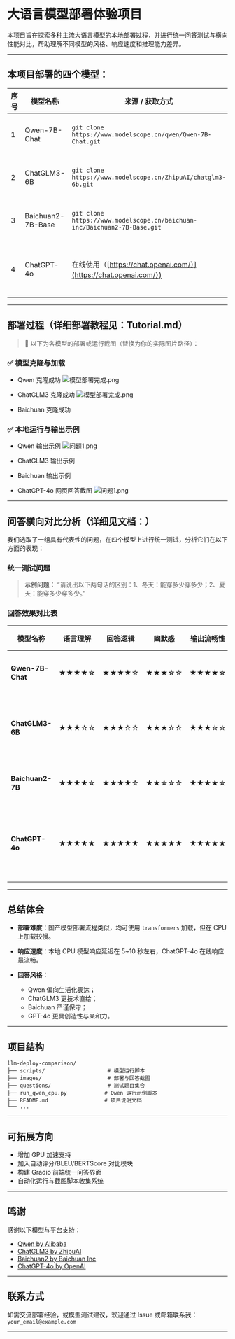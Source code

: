 # 大语言模型部署体验项目

本项目旨在探索多种主流大语言模型的本地部署过程，并进行统一问答测试与横向性能对比，帮助理解不同模型的风格、响应速度和推理能力差异。

---

## 本项目部署的四个模型：

| 序号 | 模型名称              | 来源 / 获取方式                                                                | 部署说明            |
| -- | ----------------- | ------------------------------------------------------------------------ | --------------- |
| 1  | Qwen-7B-Chat      | `git clone https://www.modelscope.cn/qwen/Qwen-7B-Chat.git`              | 魔搭 CPU 部署完成     |
| 2  | ChatGLM3-6B       | `git clone https://www.modelscope.cn/ZhipuAI/chatglm3-6b.git`            | 魔搭 CPU 部署完成     |
| 3  | Baichuan2-7B-Base | `git clone https://www.modelscope.cn/baichuan-inc/Baichuan2-7B-Base.git` | 魔搭 CPU 部署完成 |
| 4  | ChatGPT-4o        | 在线使用（[https://chat.openai.com/）](https://chat.openai.com/）)              | 免部署，网页交互即可      |

---

## 部署过程（详细部署教程见：Tutorial.md）

> 📸 以下为各模型的部署或运行截图（替换为你的实际图片路径）：

### ✅ 模型克隆与加载

* Qwen 克隆成功
![模型部署完成.png](%E7%AC%AC%E4%B8%80%E4%B8%AA%E6%A8%A1%E5%9E%8B%E2%80%94%E9%80%9A%E4%B9%89%E5%8D%83%E9%97%AE/%E6%A8%A1%E5%9E%8B%E9%83%A8%E7%BD%B2%E5%AE%8C%E6%88%90.png)

* ChatGLM3 克隆成功
![模型部署完成.png](%E7%AC%AC%E4%BA%8C%E4%B8%AA%E6%A8%A1%E5%9E%8B%E2%80%94ChatGLM3/%E6%A8%A1%E5%9E%8B%E9%83%A8%E7%BD%B2%E5%AE%8C%E6%88%90.png)

* Baichuan 克隆成功


### ✅ 本地运行与输出示例

* Qwen 输出示例
![问题1.png](%E7%AC%AC%E4%B8%80%E4%B8%AA%E6%A8%A1%E5%9E%8B%E2%80%94%E9%80%9A%E4%B9%89%E5%8D%83%E9%97%AE/%E9%97%AE%E9%A2%981.png)

* ChatGLM3 输出示例


* Baichuan 输出示例


* ChatGPT-4o 网页回答截图
![问题1.png](%E7%AC%AC%E5%9B%9B%E4%B8%AA%E6%A8%A1%E5%9E%8B%E2%80%94Chatgpt4o/%E9%97%AE%E9%A2%981.png)

---

## 问答横向对比分析（详细见文档：）

我们选取了一组具有代表性的问题，在四个模型上进行统一测试，分析它们在以下方面的表现：

### 统一测试问题

> **示例问题：**
> “请说出以下两句话的区别：1、冬天：能穿多少穿多少；2、夏天：能穿多少穿多少。”

### 回答效果对比表

| 模型名称             | 语言理解  | 回答逻辑  | 幽默感   | 输出流畅性 | 响应速度     | 备注           |
| ---------------- | ----- | ----- | ----- | ----- | -------- | ------------ |
| **Qwen-7B-Chat** | ★★★★☆ | ★★★★☆ | ★★★☆☆ | ★★★★☆ | 中（CPU部署） | 有中国特色表达      |
| **ChatGLM3-6B**  | ★★★☆☆ | ★★★☆☆ | ★★★☆☆ | ★★★☆☆ | 中（CPU部署） | 输出偏短，表达中规中矩  |
| **Baichuan2-7B** | ★★★★☆ | ★★★★☆ | ★★☆☆☆ | ★★★★☆ | 中（CPU部署） | 回答严谨但不幽默     |
| **ChatGPT-4o**   | ★★★★★ | ★★★★★ | ★★★★★ | ★★★★★ | 快（云端API） | 表达自然，具有幽默与逻辑 |

---

## 总结体会

* **部署难度**：国产模型部署流程类似，均可使用 `transformers` 加载，但在 CPU 上加载较慢。
* **响应速度**：本地 CPU 模型响应延迟在 5\~10 秒左右，ChatGPT-4o 在线响应最流畅。
* **回答风格**：

  * Qwen 偏向生活化表达；
  * ChatGLM3 更技术直给；
  * Baichuan 严谨保守；
  * GPT-4o 更具创造性与亲和力。

---

## 项目结构

```
llm-deploy-comparison/
├── scripts/                    # 模型运行脚本
├── images/                     # 部署与回答截图
├── questions/                  # 测试题目集合
├── run_qwen_cpu.py            # Qwen 运行示例脚本
├── README.md                  # 项目说明文档
└── ...
```

---

## 可拓展方向

* 增加 GPU 加速支持
* 加入自动评分/BLEU/BERTScore 对比模块
* 构建 Gradio 前端统一问答界面
* 自动化运行与截图脚本收集系统

---

## 鸣谢

感谢以下模型与平台支持：

* [Qwen by Alibaba](https://www.modelscope.cn/qwen/Qwen-7B-Chat)
* [ChatGLM3 by ZhipuAI](https://www.modelscope.cn/ZhipuAI/chatglm3-6b)
* [Baichuan2 by Baichuan Inc](https://www.modelscope.cn/baichuan-inc/Baichuan2-7B-Base)
* [ChatGPT-4o by OpenAI](https://chat.openai.com)

---

## 联系方式

如需交流部署经验，或模型测试建议，欢迎通过 Issue 或邮箱联系我：`your_email@example.com`

---